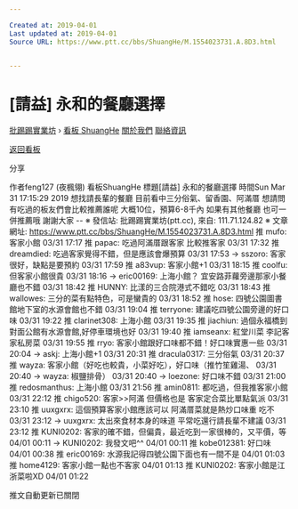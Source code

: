 ```yaml
---

Created at: 2019-04-01
Last updated at: 2019-04-01
Source URL: https://www.ptt.cc/bbs/ShuangHe/M.1554023731.A.8D3.html


---
```


# [請益] 永和的餐廳選擇


[批踢踢實業坊](https://www.ptt.cc/bbs/) › [看板 ShuangHe](https://www.ptt.cc/bbs/ShuangHe/index.html) [關於我們](https://www.ptt.cc/about.html) [聯絡資訊](https://www.ptt.cc/contact.html)

[返回看板](https://www.ptt.cc/bbs/ShuangHe/index.html)

分享

作者feng127 (夜楓翎)
看板ShuangHe
標題\[請益\] 永和的餐廳選擇
時間Sun Mar 31 17:15:29 2019
想找請長輩的餐廳 目前看中三分俗氣、留香園、阿滿厝 想請問有吃過的板友們會比較推薦誰呢 大概10位，預算6-8千內 如果有其他餐廳 也可一併推薦哦 謝謝大家 -- ※ 發信站: 批踢踢實業坊(ptt.cc), 來自: 111.71.124.82 ※ 文章網址: <https://www.ptt.cc/bbs/ShuangHe/M.1554023731.A.8D3.html>
推 mufo: 客家小館 03/31 17:17
推 papac: 吃過阿滿厝跟客家 比較推客家 03/31 17:32
推 dreamdied: 吃過客家覺得不錯，但是應該會爆預算 03/31 17:53
→ sszoro: 客家很好，缺點是要預約 03/31 17:59
推 a83vup: 客家小館+1 03/31 18:15
推 coolfu: 但客家小館很貴 03/31 18:16
→ eric00169: 上海小館？ 宜安路菲蘿旁邊那家小餐廳也不錯 03/31 18:42
推 HUNNY: 比漾的三合院港式不錯吃 03/31 18:43
推 wallowes: 三分的菜有點特色，可是蠻貴的 03/31 18:52
推 hose: 四號公園圖書館地下室的水源會館也不錯 03/31 19:04
推 terryone: 建議吃四號公園旁邊的好口味 03/31 19:22
推 clarinet308: 上海小館 03/31 19:35
推 jiachiun: 過個永福橋到對面公館有水源會館,好停車環境也好 03/31 19:40
推 iamseanx: 紅堂川菜 李記客家私房菜 03/31 19:55
推 rryo: 客家小館跟好口味都不錯！好口味實惠一些 03/31 20:04
→ askj: 上海小館+1 03/31 20:31
推 dracula0317: 三分俗氣 03/31 20:37
推 wayza: 客家小館（好吃也較貴，小菜好吃），好口味（推竹笙雞湯、 03/31 20:40
→ wayza: 椒鹽排骨） 03/31 20:40
→ loezone: 好口味不錯 03/31 21:00
推 redosmanthus: 上海小館 03/31 21:56
推 amin0811: 都吃過，但我推客家小館 03/31 22:12
推 chigo520: 客家>>阿滿 但價格也是 客家定合菜比單點氣派 03/31 23:10
推 uuxgxrx: 這個預算客家小館應該可以 阿滿厝菜就是熱炒口味重 吃不 03/31 23:12
→ uuxgxrx: 太出來食材本身的味道 平常吃還行請長輩不建議 03/31 23:12
推 KUNI0202: 客家的確不錯，但偏貴，最近吃到一家很棒的，又平價，等 04/01 00:11
→ KUNI0202: 我發文吧^^ 04/01 00:11
推 kobe012381: 好口味 04/01 00:38
推 eric00169: 水源我記得四號公園下面也有一間不是 04/01 01:03
推 home4129: 客家小館一點也不客家 04/01 01:13
推 KUNI0202: 客家小館是江浙菜啦XD 04/01 01:22

推文自動更新已關閉

